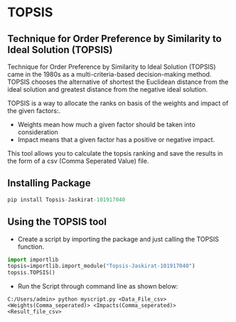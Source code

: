 # TOPSIS
## Technique for Order Preference by Similarity to Ideal Solution (TOPSIS)

Technique for Order Preference by Similarity to Ideal Solution (TOPSIS) came in the 1980s as a multi-criteria-based decision-making method. TOPSIS chooses the alternative of shortest the Euclidean distance from the ideal solution and greatest distance from the negative ideal solution. 

TOPSIS is a way to allocate the ranks on basis of the weights and impact of the given factors:. 

- Weights mean how much a given factor should be taken into consideration
- Impact means that a given factor has a positive or negative impact.

This tool allows you to calculate the topsis ranking and save the results in the form of a csv (Comma Seperated Value) file.

## Installing Package
```python
pip install Topsis-Jaskirat-101917040
``` 

## Using the TOPSIS tool
- Create a script by importing the package and just calling the TOPSIS function.
```python
import importlib
topsis=importlib.import_module("Topsis-Jaskirat-101917040")
topsis.TOPSIS()
```

- Run the Script through command line as shown below:
```console
C:/Users/admin> python myscript.py <Data_File_csv> <Weights(Comma_seperated)> <Impacts(Comma_seperated)> <Result_file_csv>
```